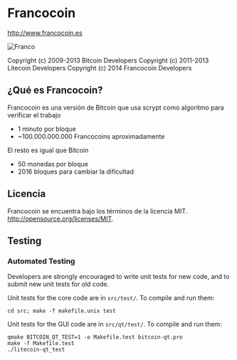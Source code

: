 Francocoin
================================

http://www.francocoin.es

![Franco](http://mm.queaprendemoshoy.com/wp-content/uploads/2013/05/bandera-franquista.png)

Copyright (c) 2009-2013 Bitcoin Developers
Copyright (c) 2011-2013 Litecoin Developers
Copyright (c) 2014 Francocoin Developers

¿Qué es Francocoin?
-------------------

Francocoin es una versión de Bitcoin que usa scrypt como algoritmo para verificar el trabajo

 - 1 minuto por bloque
 - ~100.000.000.000 Francocoins aproximadamente

El resto es igual que Bitcoin
 - 50 monedas por bloque
 - 2016 bloques para cambiar la dificultad

Licencia
--------

Francocoin se encuentra bajo los términos de la licencia MIT. http://opensource.org/licenses/MIT.

Testing
-------

### Automated Testing

Developers are strongly encouraged to write unit tests for new code, and to
submit new unit tests for old code.

Unit tests for the core code are in `src/test/`. To compile and run them:

    cd src; make -f makefile.unix test

Unit tests for the GUI code are in `src/qt/test/`. To compile and run them:

    qmake BITCOIN_QT_TEST=1 -o Makefile.test bitcoin-qt.pro
    make -f Makefile.test
    ./litecoin-qt_test


